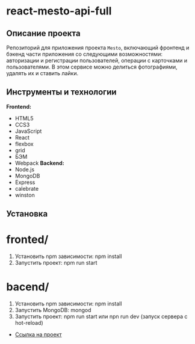 # react-mesto-api-full
## Описание проекта
Репозиторий для приложения проекта `Mesto`, включающий фронтенд и бэкенд части приложения со следующими возможностями: авторизации и регистрации пользователей, операции с карточками и пользователями. В этом сервисе можно делиться фотографиями, удалять их и ставить лайки.

## Инструменты и технологии
**Frontend:**
  * HTML5
  * CCS3
  * JavaScript
  * React
  * flexbox
  * grid
  * БЭМ
  * Webpack
**Backend:**
  * Node.js
  * MongoDB
  * Express
  * calebrate
  * winston

## Установка 

# fronted/
1. Установить npm зависимости: npm install
2. Запустить проект: npm run start

# bacend/
1. Установить npm зависимости: npm install
2. Запустить MongoDB: mongod
3. Запустить проект: npm run start или npn run dev (запуск сервера с hot-reload)

* [Ссылка на проект](https://mesto.frantsuzskiy.ru/)
